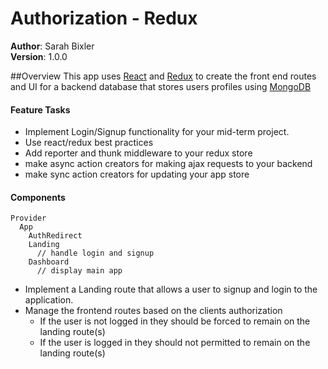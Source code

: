 # Authorization - Redux
**Author**: Sarah Bixler  
**Version**: 1.0.0  

##Overview
This app uses [React](https://reactjs.org/) and [Redux](https://redux.js.org/) to create the front end routes and UI for a backend database that stores users profiles using [MongoDB](https://www.mongodb.com/)

#### Feature Tasks
* Implement Login/Signup functionality for your mid-term project.
* Use react/redux best practices
* Add reporter and thunk middleware to your redux store
* make async action creators for making ajax requests to your backend
* make sync action creators for updating your app store

#### Components
```
Provider
  App
    AuthRedirect
    Landing
      // handle login and signup
    Dashboard
      // display main app
```

* Implement a Landing route that allows a user to signup and login to the application.
* Manage the frontend routes based on the clients authorization
  * If the user is not logged in they should be forced to remain on the landing route(s)
  * If the user is logged in they should not permitted to remain on the landing route(s)